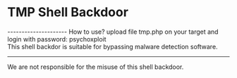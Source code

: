 <h1>TMP Shell Backdoor</h1>
---------------------
How to use? upload file tmp.php on your target and login with password: psychoxploit<br/>
This shell backdor is suitable for bypassing malware detection software.<br/>

---------------------
We are not responsible for the misuse of this shell backdoor.
